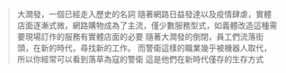 >大潤發，一個已經走入歷史的名詞
隨著網路日益發達以及疫情肆虐，實體店面逐漸式微，網路購物成為了主流，僅少數服務型式，如義體改造這種需要現場訂作的服務有實體店面的必要
隨著大潤發的倒閉，員工們流落街頭，在新的時代，尋找新的工作。
而警衛這樣的職業幾乎被機器人取代，所以你經常可以看到落草為寇的警衛
這是他們在新時代僅存的生存方式

